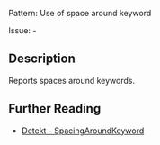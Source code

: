 Pattern: Use of space around keyword

Issue: -

## Description

Reports spaces around keywords.

## Further Reading

* [Detekt - SpacingAroundKeyword](https://detekt.dev/docs/rules/formatting/#spacingaroundkeyword)